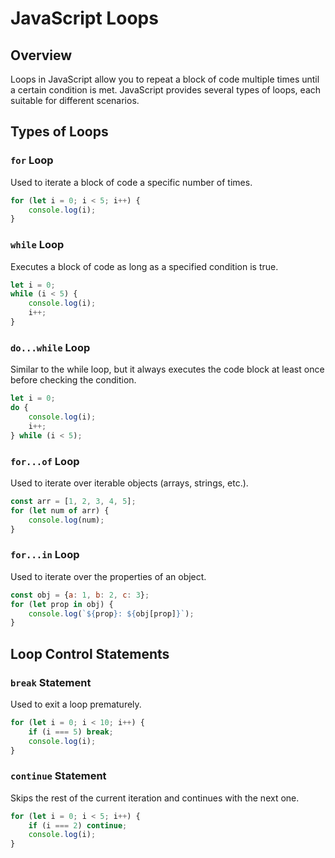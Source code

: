 # JavaScript Loops

## Overview
Loops in JavaScript allow you to repeat a block of code multiple times until a certain condition is met. JavaScript provides several types of loops, each suitable for different scenarios.

## Types of Loops

### `for` Loop
Used to iterate a block of code a specific number of times.
```javascript
for (let i = 0; i < 5; i++) {
    console.log(i);
}
```

### `while` Loop
Executes a block of code as long as a specified condition is true.
```javascript
let i = 0;
while (i < 5) {
    console.log(i);
    i++;
}
```

### `do...while` Loop
Similar to the while loop, but it always executes the code block at least once before checking the condition.
```javascript
let i = 0;
do {
    console.log(i);
    i++;
} while (i < 5);
```

### `for...of` Loop
Used to iterate over iterable objects (arrays, strings, etc.).
```javascript
const arr = [1, 2, 3, 4, 5];
for (let num of arr) {
    console.log(num);
}
```

### `for...in` Loop
Used to iterate over the properties of an object.
```javascript
const obj = {a: 1, b: 2, c: 3};
for (let prop in obj) {
    console.log(`${prop}: ${obj[prop]}`);
}
```

## Loop Control Statements

### `break` Statement
Used to exit a loop prematurely.
```javascript
for (let i = 0; i < 10; i++) {
    if (i === 5) break;
    console.log(i);
}
```

### `continue` Statement
Skips the rest of the current iteration and continues with the next one.
```javascript
for (let i = 0; i < 5; i++) {
    if (i === 2) continue;
    console.log(i);
}
